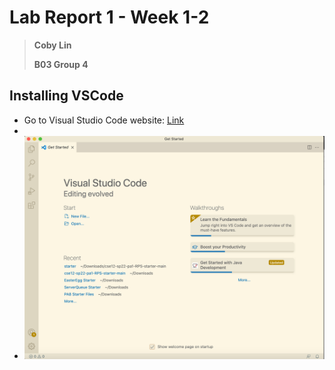 # Lab Report 1 - Week 1-2

> **Coby Lin**
>
> **B03 Group 4**

## Installing VSCode
* Go to Visual Studio Code website: [Link](https://code.visualstudio.com/)
* 
* ![Image](VSCode_Install.png)
